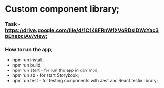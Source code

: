 # Custom component library;

### Task - https://drive.google.com/file/d/1C148FRnWfXVoRDslDWcYac3bEhebdIAV/view;

### How to run the app;

- npm run install;
- npm run build;
- npm run start - for run the app in dev mod;
- npm run sb - for start Storybook;
- npm run test - for testing components with Jest and React testin library;
